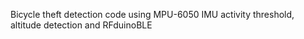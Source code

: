 Bicycle theft detection code using MPU-6050 IMU activity threshold, altitude detection and RFduinoBLE
